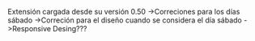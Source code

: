 Extensión cargada desde su versión 0.50
->Correciones para los días sábado
->Correción para el diseño cuando se considera el día sábado
->Responsive Desing???